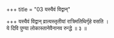 +++
title = "03 यस्यैवं विद्वान्"

+++
यस्यैवं विद्वान् व्रात्यस्तृतीयां रात्रिमतिथिर्गृहे वसति ।  
ये दिवि पुण्या लोकास्तानेवैनानव रुन्द्धे ॥ ३ ॥